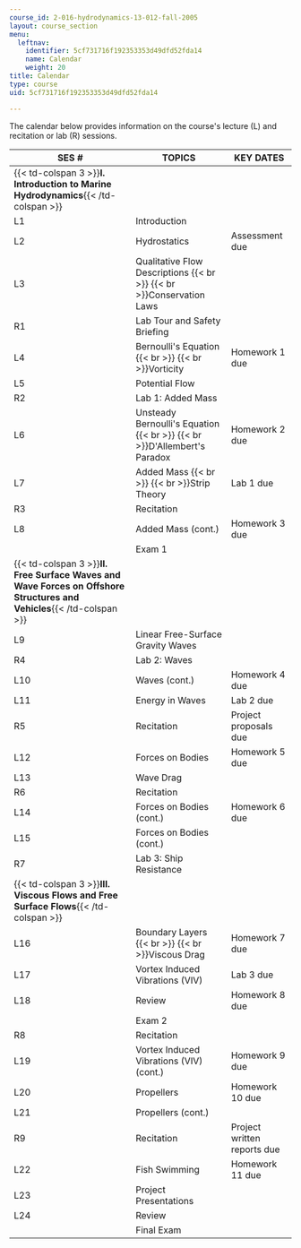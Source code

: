 ```yaml
---
course_id: 2-016-hydrodynamics-13-012-fall-2005
layout: course_section
menu:
  leftnav:
    identifier: 5cf731716f192353353d49dfd52fda14
    name: Calendar
    weight: 20
title: Calendar
type: course
uid: 5cf731716f192353353d49dfd52fda14

---
```


The calendar below provides information on the course's lecture (L) and recitation or lab (R) sessions.

| SES # | TOPICS | KEY DATES |
| --- | --- | --- |
| {{< td-colspan 3 >}}**I. Introduction to Marine Hydrodynamics**{{< /td-colspan >}} |||
| L1 | Introduction |  |
| L2 | Hydrostatics | Assessment due |
| L3 | Qualitative Flow Descriptions  {{< br >}}  {{< br >}}Conservation Laws |  |
| R1 | Lab Tour and Safety Briefing |  |
| L4 | Bernoulli's Equation  {{< br >}}  {{< br >}}Vorticity | Homework 1 due |
| L5 | Potential Flow |  |
| R2 | Lab 1: Added Mass |  |
| L6 | Unsteady Bernoulli's Equation  {{< br >}}  {{< br >}}D'Allembert's Paradox | Homework 2 due |
| L7 | Added Mass  {{< br >}}  {{< br >}}Strip Theory | Lab 1 due |
| R3 | Recitation |  |
| L8 | Added Mass (cont.) | Homework 3 due |
|  | Exam 1 |  |
| {{< td-colspan 3 >}}**II. Free Surface Waves and Wave Forces on Offshore Structures and Vehicles**{{< /td-colspan >}} |||
| L9 | Linear Free-Surface Gravity Waves |  |
| R4 | Lab 2: Waves |  |
| L10 | Waves (cont.) | Homework 4 due |
| L11 | Energy in Waves | Lab 2 due |
| R5 | Recitation | Project proposals due |
| L12 | Forces on Bodies | Homework 5 due |
| L13 | Wave Drag |  |
| R6 | Recitation |  |
| L14 | Forces on Bodies (cont.) | Homework 6 due |
| L15 | Forces on Bodies (cont.) |  |
| R7 | Lab 3: Ship Resistance |  |
| {{< td-colspan 3 >}}**III. Viscous Flows and Free Surface Flows**{{< /td-colspan >}} |||
| L16 | Boundary Layers  {{< br >}}  {{< br >}}Viscous Drag | Homework 7 due |
| L17 | Vortex Induced Vibrations (VIV) | Lab 3 due |
| L18 | Review | Homework 8 due |
|  | Exam 2 |  |
| R8 | Recitation |  |
| L19 | Vortex Induced Vibrations (VIV) (cont.) | Homework 9 due |
| L20 | Propellers | Homework 10 due |
| L21 | Propellers (cont.) |  |
| R9 | Recitation | Project written reports due |
| L22 | Fish Swimming | Homework 11 due |
| L23 | Project Presentations |  |
| L24 | Review |  |
|  | Final Exam |